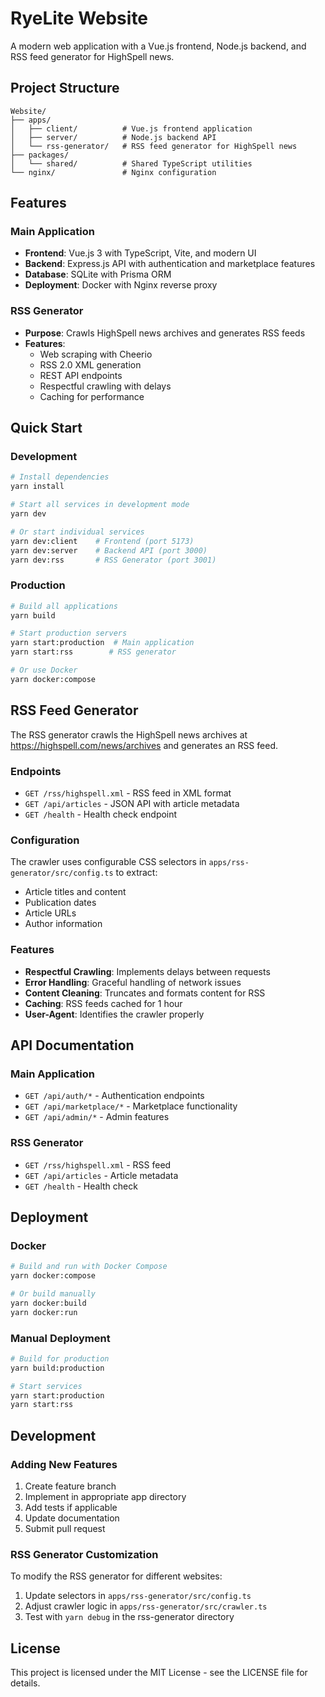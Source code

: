 # RyeLite Website

A modern web application with a Vue.js frontend, Node.js backend, and RSS feed generator for HighSpell news.

## Project Structure

```
Website/
├── apps/
│   ├── client/          # Vue.js frontend application
│   ├── server/          # Node.js backend API
│   └── rss-generator/   # RSS feed generator for HighSpell news
├── packages/
│   └── shared/          # Shared TypeScript utilities
└── nginx/               # Nginx configuration
```

## Features

### Main Application
- **Frontend**: Vue.js 3 with TypeScript, Vite, and modern UI
- **Backend**: Express.js API with authentication and marketplace features
- **Database**: SQLite with Prisma ORM
- **Deployment**: Docker with Nginx reverse proxy

### RSS Generator
- **Purpose**: Crawls HighSpell news archives and generates RSS feeds
- **Features**: 
  - Web scraping with Cheerio
  - RSS 2.0 XML generation
  - REST API endpoints
  - Respectful crawling with delays
  - Caching for performance

## Quick Start

### Development
```bash
# Install dependencies
yarn install

# Start all services in development mode
yarn dev

# Or start individual services
yarn dev:client    # Frontend (port 5173)
yarn dev:server    # Backend API (port 3000)
yarn dev:rss       # RSS Generator (port 3001)
```

### Production
```bash
# Build all applications
yarn build

# Start production servers
yarn start:production  # Main application
yarn start:rss        # RSS generator

# Or use Docker
yarn docker:compose
```

## RSS Feed Generator

The RSS generator crawls the HighSpell news archives at https://highspell.com/news/archives and generates an RSS feed.

### Endpoints
- `GET /rss/highspell.xml` - RSS feed in XML format
- `GET /api/articles` - JSON API with article metadata
- `GET /health` - Health check endpoint

### Configuration
The crawler uses configurable CSS selectors in `apps/rss-generator/src/config.ts` to extract:
- Article titles and content
- Publication dates
- Article URLs
- Author information

### Features
- **Respectful Crawling**: Implements delays between requests
- **Error Handling**: Graceful handling of network issues
- **Content Cleaning**: Truncates and formats content for RSS
- **Caching**: RSS feeds cached for 1 hour
- **User-Agent**: Identifies the crawler properly

## API Documentation

### Main Application
- `GET /api/auth/*` - Authentication endpoints
- `GET /api/marketplace/*` - Marketplace functionality
- `GET /api/admin/*` - Admin features

### RSS Generator
- `GET /rss/highspell.xml` - RSS feed
- `GET /api/articles` - Article metadata
- `GET /health` - Health check

## Deployment

### Docker
```bash
# Build and run with Docker Compose
yarn docker:compose

# Or build manually
yarn docker:build
yarn docker:run
```

### Manual Deployment
```bash
# Build for production
yarn build:production

# Start services
yarn start:production
yarn start:rss
```

## Development

### Adding New Features
1. Create feature branch
2. Implement in appropriate app directory
3. Add tests if applicable
4. Update documentation
5. Submit pull request

### RSS Generator Customization
To modify the RSS generator for different websites:
1. Update selectors in `apps/rss-generator/src/config.ts`
2. Adjust crawler logic in `apps/rss-generator/src/crawler.ts`
3. Test with `yarn debug` in the rss-generator directory

## License

This project is licensed under the MIT License - see the LICENSE file for details. 
